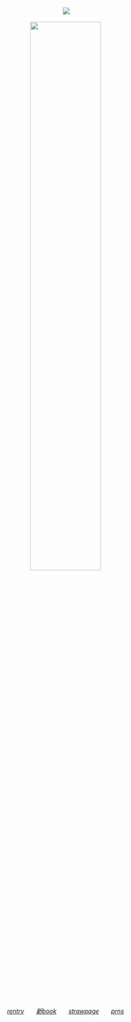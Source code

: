 ‎ 
‎ 
‎ 
‎ <div align="center">
‎ 
‎ 

‎ 
‎ ![](https://komarev.com/ghpvc/?username=theplasticbeach&color=807784&style=plastic&label=📈𓃉)
‎ 
‎ 
<div align="center">
    
<img width="57%" src="https://files.catbox.moe/aafjpf.png">　
   
‎ 
‎ 
‎ 
‎ 

<h6 align>
<a href="https://rentry.co/phase6murdoc" target="_blank">rentry​</a>　　<a href="https://notgonnaflipoff.atabook.org" target="_blank">新book</a>　　<a href="https://phase6murdoc.straw.page/" target="_blank">strawpage</a>　　<a href="https://pronouns.cc/@theplasticbeach" target="_blank">prns​</a>


    
⠀⠀⠀

‎ 
‎ 
‎ 
‎ 
‎ 
‎ 
‎ 
‎ 
‎ 

‎ 
‎ 
‎ 
‎ 

‎ 
